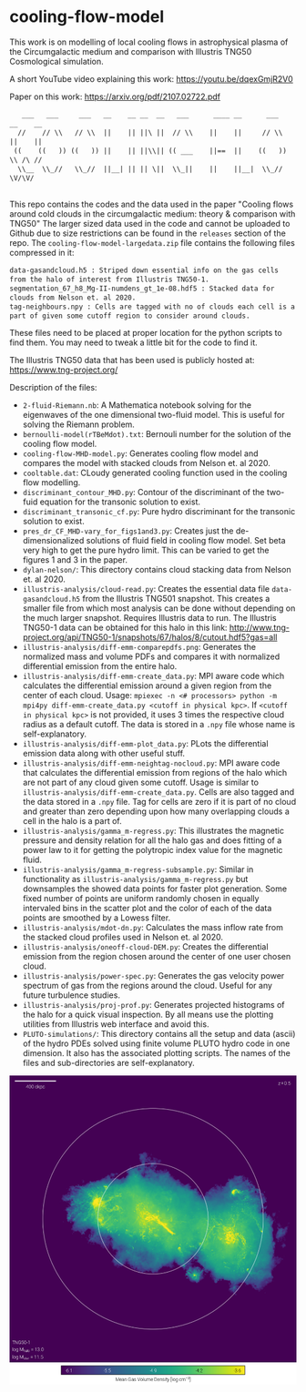 # cooling-flow-model
This work is on modelling of local cooling flows in astrophysical plasma of the Circumgalactic medium and comparison with Illustris TNG50 Cosmological simulation.

A short YouTube video explaining this work: https://youtu.be/dqexGmjR2V0

Paper on this work: https://arxiv.org/pdf/2107.02722.pdf

```
   ___   ___     ___   __    __ __  __   ___      ____ __      ___   __    __
  //    // \\   // \\  ||    || ||\ ||  // \\    ||    ||     // \\  ||    ||
 ((    ((   )) ((   )) ||    || ||\\|| (( ___    ||==  ||    ((   )) \\ /\ //
  \\__  \\_//   \\_//  ||__| || || \||  \\_||    ||    ||__|  \\_//   \V/\V/ 
                                                                       
```

This repo contains the codes and the data used in the paper "Cooling flows around cold clouds in the circumgalactic medium: theory & comparison with TNG50"
The larger sized data used in the code and cannot be uploaded to Github due to size restrictions can be found in the ```releases``` section of the repo.
The ```cooling-flow-model-largedata.zip``` file contains the following files compressed in it:
```
data-gasandcloud.h5 : Striped down essential info on the gas cells from the halo of interest from Illustris TNG50-1.
segmentation_67_h8_Mg-II-numdens_gt_1e-08.hdf5 : Stacked data for clouds from Nelson et. al 2020.
tag-neighbours.npy : Cells are tagged with no of clouds each cell is a part of given some cutoff region to consider around clouds.
```
These files need to be placed at proper location for the python scripts to find them. You may need to tweak a little bit for the code to find it.

The Illustris TNG50 data that has been used is publicly hosted at: https://www.tng-project.org/

Description of the files:

- ```2-fluid-Riemann.nb```: A Mathematica notebook solving for the eigenwaves of the one dimensional two-fluid model. This is useful for solving the Riemann problem.
- ```bernoulli-model(rTBeMdot).txt```: Bernouli number for the solution of the cooling flow model.
- ```cooling-flow-MHD-model.py```: Generates cooling flow model and compares the model with stacked clouds from Nelson et. al 2020.
- ```cooltable.dat```: CLoudy generated cooling function used in the cooling flow modelling.
- ```discriminant_contour_MHD.py```: Contour of the discriminant of the two-fuid equation for the transonic solution to exist.
- ```discriminant_transonic_cf.py```: Pure hydro discriminant for the transonic solution to exist.
- ```pres_dr_CF_MHD-vary_for_figs1and3.py```: Creates just the de-dimensionalized solutions of fluid field in cooling flow model. Set beta very high to get the pure hydro limit. This can be varied to get the figures 1 and 3 in the paper.
- ```dylan-nelson/```: This directory contains cloud stacking data from Nelson et. al 2020.
- ```illustris-analysis/cloud-read.py```: Creates the essential data file ```data-gasandcloud.h5``` from the Illustris TNG501 snapshot. This creates a smaller file from which most analysis can be done without depending on the much larger snapshot. Requires Illustris data to run. The Illustris TNG50-1 data can be obtained for this halo in this link: http://www.tng-project.org/api/TNG50-1/snapshots/67/halos/8/cutout.hdf5?gas=all
- ```illustris-analysis/diff-emm-comparepdfs.png```: Generates the normalized mass and volume PDFs and compares it with normalized differential emission from the entire halo.
- ```illustris-analysis/diff-emm-create_data.py```: MPI aware code which calculates the differential emission around a given region from the center of each cloud. Usage: ```mpiexec -n <# processors> python -m mpi4py diff-emm-create_data.py <cutoff in physical kpc>```. If ```<cutoff in physical kpc>``` is not provided, it uses 3 times the respective cloud radius as a default cutoff. The data is stored in a ```.npy``` file whose name is self-explanatory.
- ```illustris-analysis/diff-emm-plot_data.py```: PLots the differential emission data along with other useful stuff.
- ```illustris-analysis/diff-emm-neightag-nocloud.py```: MPI aware code that calculates the differential emission from regions of the halo which are not part of any cloud given some cutoff. Usage is similar to ```illustris-analysis/diff-emm-create_data.py```. Cells are also tagged and the data stored in a ```.npy``` file. Tag for cells are zero if it is part of no cloud and greater than zero depending upon how many overlapping clouds a cell in the halo is a part of.
- ```illustris-analysis/gamma_m-regress.py```: This illustrates the magnetic pressure and density relation for all the halo gas and does fitting of a power law to it 
for getting the polytropic index value for the magnetic fluid.
- ```illustris-analysis/gamma_m-regress-subsample.py```: Similar in functionality as ```illustris-analysis/gamma_m-regress.py``` but downsamples the showed data points for faster plot generation. Some fixed number of points are uniform randomly chosen in equally intervaled bins in the scatter plot and the color of each of the data points are smoothed by a Lowess filter.
- ```illustris-analysis/mdot-dn.py```: Calculates the mass inflow rate from the stacked cloud profiles used in Nelson et. al 2020.
- ```illustris-analysis/oneoff-cloud-DEM.py```: Creates the differential emission from the region chosen around the center of one user chosen cloud.
- ```illustris-analysis/power-spec.py```: Generates the gas velocity power spectrum of gas from the regions around the cloud. Useful for any future turbulence studies.
- ```illustris-analysis/proj-prof.py```: Generates projected histograms of the halo for a quick visual inspection. By all means use the plotting utilities from Illustris web interface and avoid this.
- ```PLUTO-simulations/```: This directory contains all the setup and data (ascii) of the hydro PDEs solved using finite volume PLUTO hydro code in one dimension. It also has the associated plotting scripts. The names of the files and sub-directories are self-explanatory.

![Illustris TNG50-1 halo of interest](https://github.com/dutta-alankar/cooling-flow-model/blob/main/vis_TNG50-1_halo_67_8_gas_density.png)

